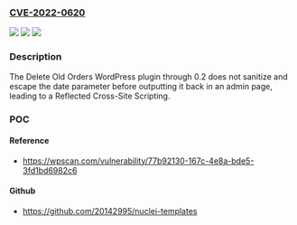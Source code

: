 ### [CVE-2022-0620](https://cve.mitre.org/cgi-bin/cvename.cgi?name=CVE-2022-0620)
![](https://img.shields.io/static/v1?label=Product&message=Delete%20Old%20Orders&color=blue)
![](https://img.shields.io/static/v1?label=Version&message=0.2%3C%3D%200.2%20&color=brighgreen)
![](https://img.shields.io/static/v1?label=Vulnerability&message=CWE-79%20Cross-site%20Scripting%20(XSS)&color=brighgreen)

### Description

The Delete Old Orders WordPress plugin through 0.2 does not sanitize and escape the date parameter before outputting it back in an admin page, leading to a Reflected Cross-Site Scripting.

### POC

#### Reference
- https://wpscan.com/vulnerability/77b92130-167c-4e8a-bde5-3fd1bd6982c6

#### Github
- https://github.com/20142995/nuclei-templates

